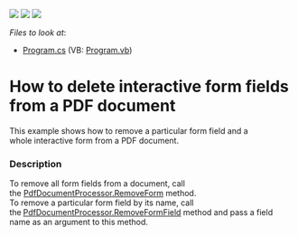 <!-- default badges list -->
![](https://img.shields.io/endpoint?url=https://codecentral.devexpress.com/api/v1/VersionRange/128595460/17.1.3%2B)
[![](https://img.shields.io/badge/Open_in_DevExpress_Support_Center-FF7200?style=flat-square&logo=DevExpress&logoColor=white)](https://supportcenter.devexpress.com/ticket/details/T494240)
[![](https://img.shields.io/badge/📖_How_to_use_DevExpress_Examples-e9f6fc?style=flat-square)](https://docs.devexpress.com/GeneralInformation/403183)
<!-- default badges end -->
<!-- default file list -->
*Files to look at*:

* [Program.cs](./CS/RemoveInteractiveForm/Program.cs) (VB: [Program.vb](./VB/RemoveInteractiveForm/Program.vb))
<!-- default file list end -->
# How to delete interactive form fields from a PDF document


This example shows how to remove a particular form field and a whole interactive form from a PDF document.


<h3>Description</h3>

To remove all form fields from a document, call the&nbsp;<a href="https://documentation.devexpress.com/#DocumentServer/DevExpressPdfPdfDocumentProcessor_RemoveFormtopic">PdfDocumentProcessor.RemoveForm</a> method. <br>To remove a particular form field by its name, call the<strong>&nbsp;</strong><a href="https://documentation.devexpress.com/#DocumentServer/DevExpressPdfPdfDocumentProcessor_RemoveFormFieldtopic">PdfDocumentProcessor.RemoveFormField</a>  method and pass a field name as an argument to this method.

<br/>


